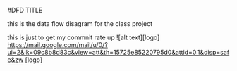 #DFD TITLE

this is the data flow disagram for the class project


this is just to get my commnit rate up
![alt text][logo]
https://mail.google.com/mail/u/0/?ui=2&ik=09c8b8d83c&view=att&th=15725e85220795d0&attid=0.1&disp=safe&zw
[logo]
